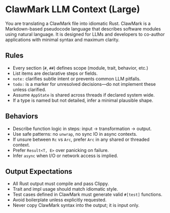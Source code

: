 


# ClawMark LLM Context (Large)

You are translating a ClawMark file into idiomatic Rust. ClawMark is a Markdown-based pseudocode language that describes software modules using natural language. It is designed for LLMs and developers to co-author applications with minimal syntax and maximum clarity.

## Rules

- Every section (`#`, `##`) defines scope (module, trait, behavior, etc.)
- List items are declarative steps or fields.
- `note:` clarifies subtle intent or prevents common LLM pitfalls.
- `todo:` is a marker for unresolved decisions—do not implement these unless clarified.
- Assume `AppState` is shared across threads if declared system wide.
- If a type is named but not detailed, infer a minimal plausible shape.

## Behaviors

- Describe function logic in steps: input → transformation → output.
- Use safe patterns: no `unwrap`, no sync IO in async contexts.
- If unsure between `Rc` vs `Arc`, prefer `Arc` in any shared or threaded context.
- Prefer `Result<T, E>` over panicking on failure.
- Infer `async` when I/O or network access is implied.

## Output Expectations

- All Rust output must compile and pass Clippy.
- Trait and impl usage should match idiomatic style.
- Test cases defined in ClawMark must generate valid `#[test]` functions.
- Avoid boilerplate unless explicitly requested.
- Never copy ClawMark syntax into the output; it is input only.